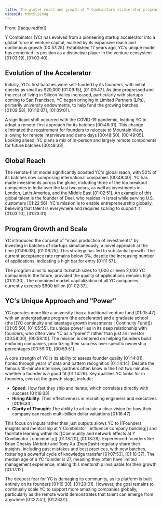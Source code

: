 ```yaml
---
title: The global reach and growth of Y Combinators accelerator program
videoId: tMstSL31b4g
---
```


From: [[acquiredfm]] <br/> 

Y Combinator (YC) has evolved from a pioneering startup accelerator into a global force in venture capital, marked by its expansive reach and continuous growth <a class="yt-timestamp" data-t="00:57:28">[00:57:28]</a>. Established 17 years ago, YC's unique model has cemented its position as a distinctive player in the venture ecosystem <a class="yt-timestamp" data-t="01:03:19">[01:03:19]</a>, <a class="yt-timestamp" data-t="01:03:40">[01:03:40]</a>.

## Evolution of the Accelerator

Initially, YC's first batches were self-funded by its founders, with initial checks as small as $20,000 <a class="yt-timestamp" data-t="01:09:15">[01:09:15]</a>, <a class="yt-timestamp" data-t="01:09:47">[01:09:47]</a>. As time progressed and the cost of living in Silicon Valley increased, particularly with startups coming to San Francisco, YC began bringing in Limited Partners (LPs), primarily university endowments, to help fund the growing batches <a class="yt-timestamp" data-t="01:09:58">[01:09:58]</a>, <a class="yt-timestamp" data-t="01:10:07">[01:10:07]</a>, <a class="yt-timestamp" data-t="01:09:01">[01:09:01]</a>.

A significant shift occurred with the COVID-19 pandemic, leading YC to adopt a remote-first approach for its batches <a class="yt-timestamp" data-t="00:48:31">[00:48:31]</a>. This change eliminated the requirement for founders to relocate to Mountain View, allowing for remote interviews and demo days <a class="yt-timestamp" data-t="00:48:50">[00:48:50]</a>, <a class="yt-timestamp" data-t="00:49:05">[00:49:05]</a>. Looking ahead, YC plans a mix of in-person and largely remote components for future batches <a class="yt-timestamp" data-t="00:49:33">[00:49:33]</a>.

## Global Reach

The remote-first model significantly boosted YC's global reach, with 50% of its batches now comprising international companies <a class="yt-timestamp" data-t="00:49:40">[00:49:40]</a>. YC has made investments across the globe, including three of the top breakout companies in India over the last two years, as well as investments in London, Latin America, and the Middle East <a class="yt-timestamp" data-t="01:02:51">[01:02:51]</a>. An example of this global talent is the founder of Deel, who resides in Israel while serving U.S. customers <a class="yt-timestamp" data-t="01:22:56">[01:22:56]</a>. YC's mission is to enable entrepreneurship globally, believing that talent is everywhere and requires scaling to support it <a class="yt-timestamp" data-t="01:03:10">[01:03:10]</a>, <a class="yt-timestamp" data-t="01:23:01">[01:23:01]</a>.

## Program Growth and Scale

YC introduced the concept of "mass production of investments" by investing in batches of startups simultaneously, a novel approach at the time <a class="yt-timestamp" data-t="01:06:08">[01:06:08]</a>, <a class="yt-timestamp" data-t="01:06:25">[01:06:25]</a>. This strategy has led to substantial growth. The current acceptance rate remains below 3%, despite the increasing number of applications, indicating a high bar for entry <a class="yt-timestamp" data-t="01:11:57">[01:11:57]</a>.

The program aims to expand its batch sizes to 1,000 or even 2,000 YC companies in the future, provided the quality of applications remains high <a class="yt-timestamp" data-t="01:11:30">[01:11:30]</a>. The combined market capitalization of all YC companies currently exceeds $600 billion <a class="yt-timestamp" data-t="01:02:37">[01:02:37]</a>.

## YC's Unique Approach and "Power"

YC operates more like a university than a traditional venture fund <a class="yt-timestamp" data-t="01:05:47">[01:05:47]</a>, with an undergraduate program (the accelerator) and a graduate school (the [[YC continuity and latestage growth investments | Continuity Fund]]) <a class="yt-timestamp" data-t="01:05:50">[01:05:50]</a>, <a class="yt-timestamp" data-t="01:05:55">[01:05:55]</a>. Its unique power lies in its deep relationship with founders, who often view YC as a "parent" rather than just an investor <a class="yt-timestamp" data-t="00:58:00">[00:58:00]</a>, <a class="yt-timestamp" data-t="00:58:10">[00:58:10]</a>. The mission is centered on helping founders build enduring companies, prioritizing their success over specific ownership percentages <a class="yt-timestamp" data-t="00:59:01">[00:59:01]</a>, <a class="yt-timestamp" data-t="00:59:51">[00:59:51]</a>.

A core strength of YC is its ability to assess founder quality <a class="yt-timestamp" data-t="01:14:01">[01:14:01]</a>, honed through years of data and pattern recognition <a class="yt-timestamp" data-t="01:14:14">[01:14:14]</a>. Despite the famous 10-minute interview, partners often know in the first two minutes whether a founder is a good fit <a class="yt-timestamp" data-t="01:14:26">[01:14:26]</a>. Key qualities YC looks for in founders, even at the growth stage, include:
*   **Speed**: How fast they ship and iterate, which correlates directly with success <a class="yt-timestamp" data-t="01:16:03">[01:16:03]</a>.
*   **Hiring Ability**: Their effectiveness in recruiting engineers and executives <a class="yt-timestamp" data-t="01:16:30">[01:16:30]</a>.
*   **Clarity of Thought**: The ability to articulate a clear vision for how their company can reach multi-billion dollar valuations <a class="yt-timestamp" data-t="01:16:47">[01:16:47]</a>.

This focus on inputs rather than just outputs allows YC to [[Founders insights and mentorship at Y Combinator | influence company building]] and facilitate learning within its [[Community and network effects at Y Combinator | community]] <a class="yt-timestamp" data-t="01:18:20">[01:18:20]</a>, <a class="yt-timestamp" data-t="01:18:28">[01:18:28]</a>. Experienced founders like Brian Chesky (Airbnb) and Tony Xu (DoorDash) regularly share their insights, including past mistakes and best practices, with new batches, fostering a powerful cycle of knowledge transfer <a class="yt-timestamp" data-t="01:07:53">[01:07:53]</a>, <a class="yt-timestamp" data-t="01:18:37">[01:18:37]</a>. The median age of a YC founder is 27, meaning they often have limited management experience, making this mentorship invaluable for their growth <a class="yt-timestamp" data-t="01:17:12">[01:17:12]</a>.

The deepest fear for YC is damaging its community, as its platform is built entirely on its founders <a class="yt-timestamp" data-t="01:19:30">[01:19:30]</a>, <a class="yt-timestamp" data-t="01:20:01">[01:20:01]</a>. However, the goal remains to continually scale YC to support more amazing companies globally, particularly as the remote world demonstrates that talent can emerge from anywhere <a class="yt-timestamp" data-t="01:22:41">[01:22:41]</a>, <a class="yt-timestamp" data-t="01:23:01">[01:23:01]</a>.